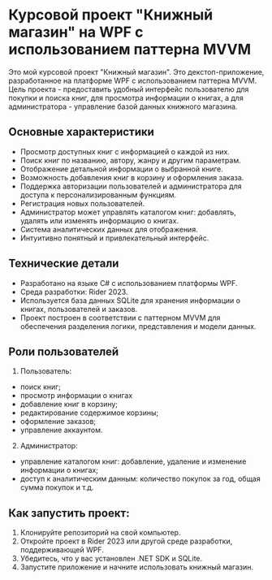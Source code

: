 # Курсовой проект "Книжный магазин" на WPF с использованием паттерна MVVM
Это мой курсовой проект "Книжный магазин". Это декстоп-приложение, разработанное на платформе WPF с использованием паттерна MVVM. Цель проекта - предоставить удобный интерфейс пользователю для покупки и поиска книг, для просмотра информации о книгах, а для администратора - управление базой данных книжного магазина.

## Основные характеристики
* Просмотр доступных книг с информацией о каждой из них.
* Поиск книг по названию, автору, жанру и другим параметрам.
* Отображение детальной информации о выбранной книге.
* Возможность добавления книг в корзину и оформления заказа.
* Поддержка авторизации пользователей и администратора для доступа к персонализированным функциям.
* Регистрация новых пользователей.
* Администратор может управлять каталогом книг: добавлять, удалять или изменять информацию о книгах.
* Система аналитических данных для отображения.
* Интуитивно понятный и привлекательный интерфейс.

## Технические детали
* Разработано на языке C# с использованием платформы WPF.
* Среда разработки: Rider 2023.
* Используется база данных SQLite для хранения информации о книгах, пользователей и заказов.
* Проект построен в соответствии с паттерном MVVM для обеспечения разделения логики, представления и модели данных.

## Роли пользователей
1. Пользователь:
  * поиск книг;
  * просмотр информации о книгах
  * добавление книг в корзину;
  * редактирование содержимое корзины;
  * оформление заказов;
  * управление аккаунтом.
2. Администратор:
  * управление каталогом книг: добавление, удаление и изменение информации о книгах;
  * доступ к аналитическим данным: количество покупок за год, общая сумма покупок и т.д.

## Как запустить проект:
1. Клонируйте репозиторий на свой компьютер.
2. Откройте проект в Rider 2023 или другой среде разработки, поддерживающей WPF.
3. Убедитесь, что у вас установлен .NET SDK и SQLite.
4. Запустите приложение и начните использовать книжный магазин.
